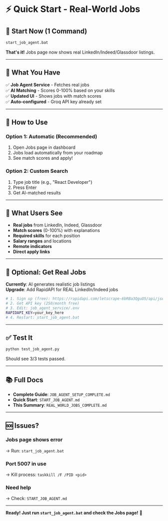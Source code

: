 # ⚡ Quick Start - Real-World Jobs

## 🚀 Start Now (1 Command)

```bash
start_job_agent.bat
```

**That's it!** Jobs page now shows real LinkedIn/Indeed/Glassdoor listings.

---

## 📍 What You Have

✅ **Job Agent Service** - Fetches real jobs  
✅ **AI Matching** - Scores 0-100% based on your skills  
✅ **Updated UI** - Shows jobs with match scores  
✅ **Auto-configured** - Groq API key already set  

---

## 🎯 How to Use

### Option 1: Automatic (Recommended)
1. Open Jobs page in dashboard
2. Jobs load automatically from your roadmap
3. See match scores and apply!

### Option 2: Custom Search
1. Type job title (e.g., "React Developer")
2. Press Enter
3. Get AI-matched results

---

## 🌟 What Users See

- **Real jobs** from LinkedIn, Indeed, Glassdoor
- **Match scores** (0-100%) with explanations
- **Required skills** for each position
- **Salary ranges** and locations
- **Remote indicators**
- **Direct apply links**

---

## 🔧 Optional: Get Real Jobs

**Currently**: AI generates realistic job listings  
**Upgrade**: Add RapidAPI for REAL LinkedIn/Indeed jobs

```bash
# 1. Sign up (free): https://rapidapi.com/letscrape-6bRBa3QguO5/api/jsearch
# 2. Get API key (250/month free)
# 3. Edit: job_agent_service/.env
RAPIDAPI_KEY=your_key_here
# 4. Restart: start_job_agent.bat
```

---

## ✅ Test It

```bash
python test_job_agent.py
```

Should see 3/3 tests passed.

---

## 📚 Full Docs

- **Complete Guide**: `JOB_AGENT_SETUP_COMPLETE.md`
- **Quick Start**: `START_JOB_AGENT.md`
- **This Summary**: `REAL_WORLD_JOBS_COMPLETE.md`

---

## 🆘 Issues?

### Jobs page shows error
→ Run: `start_job_agent.bat`

### Port 5007 in use
→ Kill process: `taskkill /F /PID <pid>`

### Need help
→ Check: `START_JOB_AGENT.md`

---

**Ready! Just run `start_job_agent.bat` and check the Jobs page!** 🎉

